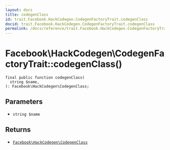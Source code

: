 ```yaml
---
layout: docs
title: codegenClass
id: trait.Facebook.HackCodegen.CodegenFactoryTrait.codegenClass
docid: trait.Facebook.HackCodegen.CodegenFactoryTrait.codegenClass
permalink: /docs/reference/trait.Facebook.HackCodegen.CodegenFactoryTrait.codegenClass.md
---
```

# Facebook\\HackCodegen\\CodegenFactoryTrait::codegenClass()




``` Hack
final public function codegenClass(
  string $name,
): Facebook\HackCodegen\CodegenClass;
```




## Parameters




+ ` string $name `




## Returns




* [` Facebook\HackCodegen\CodegenClass `](<class.Facebook.HackCodegen.CodegenClass.md>)